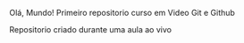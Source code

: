 Olá, Mundo!
Primeiro repositorio curso em Video Git e Github

Repositorio criado durante uma aula ao vivo
